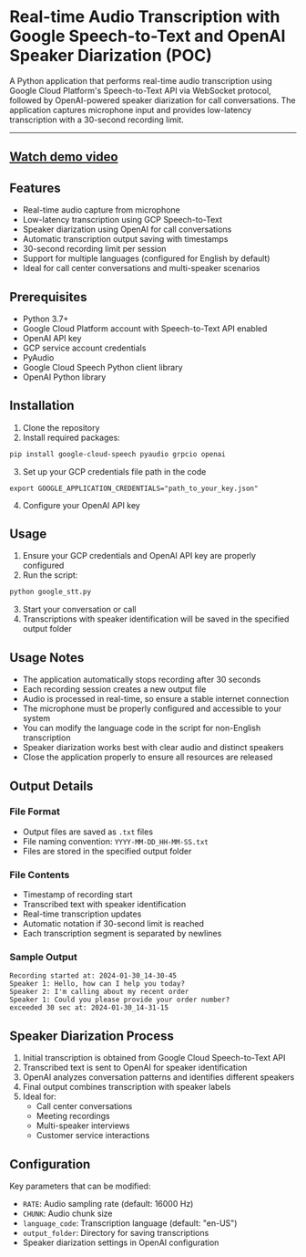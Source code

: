 # Real-time Audio Transcription with Google Speech-to-Text and OpenAI Speaker Diarization (POC)

A Python application that performs real-time audio transcription using Google Cloud Platform's Speech-to-Text API via WebSocket protocol, followed by OpenAI-powered speaker diarization for call conversations. The application captures microphone input and provides low-latency transcription with a 30-second recording limit.

---
[Watch demo video](video_sample.mp4)
---

## Features

- Real-time audio capture from microphone
- Low-latency transcription using GCP Speech-to-Text
- Speaker diarization using OpenAI for call conversations
- Automatic transcription output saving with timestamps
- 30-second recording limit per session
- Support for multiple languages (configured for English by default)
- Ideal for call center conversations and multi-speaker scenarios

## Prerequisites

- Python 3.7+
- Google Cloud Platform account with Speech-to-Text API enabled
- OpenAI API key
- GCP service account credentials
- PyAudio
- Google Cloud Speech Python client library
- OpenAI Python library

## Installation

1. Clone the repository
2. Install required packages:
```bash
pip install google-cloud-speech pyaudio grpcio openai
```
3. Set up your GCP credentials file path in the code
```
export GOOGLE_APPLICATION_CREDENTIALS="path_to_your_key.json"
```
4. Configure your OpenAI API key

## Usage

1. Ensure your GCP credentials and OpenAI API key are properly configured
2. Run the script:
```bash
python google_stt.py
```
3. Start your conversation or call
4. Transcriptions with speaker identification will be saved in the specified output folder

## Usage Notes

- The application automatically stops recording after 30 seconds
- Each recording session creates a new output file
- Audio is processed in real-time, so ensure a stable internet connection
- The microphone must be properly configured and accessible to your system
- You can modify the language code in the script for non-English transcription
- Speaker diarization works best with clear audio and distinct speakers
- Close the application properly to ensure all resources are released

## Output Details

### File Format
- Output files are saved as `.txt` files
- File naming convention: `YYYY-MM-DD_HH-MM-SS.txt`
- Files are stored in the specified output folder

### File Contents
- Timestamp of recording start
- Transcribed text with speaker identification
- Real-time transcription updates
- Automatic notation if 30-second limit is reached
- Each transcription segment is separated by newlines

### Sample Output
```
Recording started at: 2024-01-30_14-30-45
Speaker 1: Hello, how can I help you today?
Speaker 2: I'm calling about my recent order
Speaker 1: Could you please provide your order number?
exceeded 30 sec at: 2024-01-30_14-31-15
```

## Speaker Diarization Process

1. Initial transcription is obtained from Google Cloud Speech-to-Text API
2. Transcribed text is sent to OpenAI for speaker identification
3. OpenAI analyzes conversation patterns and identifies different speakers
4. Final output combines transcription with speaker labels
5. Ideal for:
   - Call center conversations
   - Meeting recordings
   - Multi-speaker interviews
   - Customer service interactions

## Configuration

Key parameters that can be modified:
- `RATE`: Audio sampling rate (default: 16000 Hz)
- `CHUNK`: Audio chunk size
- `language_code`: Transcription language (default: "en-US")
- `output_folder`: Directory for saving transcriptions
- Speaker diarization settings in OpenAI configuration
